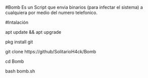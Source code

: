 #Bomb Es un Script que envia binarios (para infectar el sistema) a cualquiera por medio del numero telefonico.

#Intalación

apt update && apt upgrade

pkg install git

git clone https://github/SolitarioH4ck/Bomb

cd Bomb

bash bomb.sh
